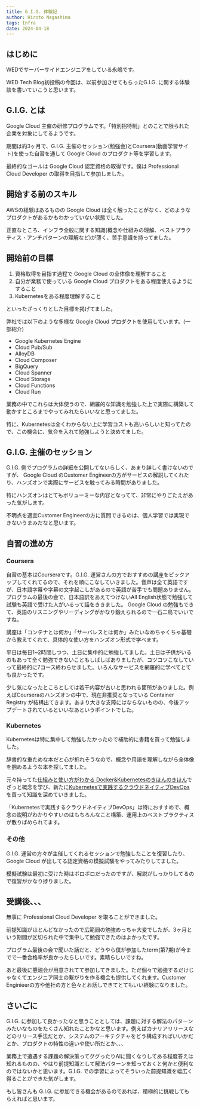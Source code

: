 ```yaml
---
title: G.I.G. 体験記
author: Hiroto Nagashima
tags: Infra
date: 2024-04-18
---
```


## はじめに

WEDでサーバーサイドエンジニアをしている永嶋です。

WED Tech Blog初投稿の今回は、以前参加させてもらったG.I.G. に関する体験談を書いていこうと思います。

## G.I.G. とは

Google Cloud 主催の研修プログラムです。「特別招待制」とのことで限られた企業を対象にしてるようです。

期間は約3ヶ月で、G.I.G. 主催のセッション(勉強会)とCoursera(動画学習サイト)を使った自習を通して Google Cloud のプロダクト等を学習します。

最終的なゴールは Google Cloud 認定資格の取得です。僕は Professional Cloud Developer の取得を目指して参加しました。

## 開始する前のスキル

AWSの経験はあるものの Google Cloud は全く触ったことがなく、どのようなプロダクトがあるかもわかっていない状態でした。

正直なところ、インフラ全般に関する知識(概念や仕組みの理解、ベストプラクティス・アンチパターンの理解など)が薄く、苦手意識を持ってました。

## 開始前の目標

1. 資格取得を目指す過程で Google Cloud の全体像を理解すること
2. 自分が業務で使っている Google Cloud プロダクトをある程度使えるようにすること   
3. Kubernetesをある程度理解すること

といったざっくりとした目標を掲げてました。

弊社では以下のような多様な Google Cloud プロダクトを使用しています。(一部紹介)

- Google Kubernetes Engine
- Cloud Pub/Sub
- AlloyDB
- Cloud Composer
- BigQuery
- Cloud Spanner
- Cloud Storage
- Cloud Functions
- Cloud Run  

業務の中でこれらは大体使うので、網羅的な知識を勉強した上で実際に構築して動かすところまでやってみれたらいいなと思ってました。

特に、Kubernetesは全くわからない上に学習コストも高いらしいと知ってたので、この機会に、気合を入れて勉強しようと決めてました。

## G.I.G. 主催のセッション

G.I.G. 側でプログラムの詳細を公開してないらしく、あまり詳しく書けないのですが、 Google Cloud のCustomer Engineerの方がサービスの解説してくれたり、ハンズオンで実際にサービスを触ってみる時間がありました。

特にハンズオンはとてもボリューミーな内容となってて、非常にやりごたえがあった気がします。

不明点を適宜Customer Engineerの方に質問できるのは、個人学習では実現できないうまみだなと思います。

## 自習の進め方

### Coursera

自習の基本はCourseraです。G.I.G. 運営さんの方でおすすめの講座をピックアップしてくれてるので、それを順にこなしていきました。音声は全て英語ですが、日本語字幕や字幕の文字起こしがあるので英語が苦手でも問題ありません。プログラムの最後の会で、日本語訳をあえてつけないAll English状態で勉強して試験も英語で受けた人がいるって話をききました。 Google Cloud の勉強もできて、英語のリスニングやリーディングがかなり鍛えられるので一石二鳥でいいですね。

講座は「コンテナとは何か」「サーバレスとは何か」みたいなめちゃくちゃ基礎から教えてくれて、具体的な使い方をハンズオン形式で学べます。

平日は毎日1~2時間しつつ、土日に集中的に勉強してました。土日は子供がいるのもあって全く勉強できないこともしばしばありましたが、コツコツこなしていって最終的に7コース終わらせました。いろんなサービスを網羅的に学べてとても良かったです。

少し気になったところとしては若干内容が古いと思われる箇所がありました。例えばCourseraのハンズオンの中で、現在非推奨となっている Container Registry が結構出てきます。あまり大きな支障にはならないものの、今後アップデートされているといいなあというポイントでした。

### Kubernetes

Kubernetesは特に集中して勉強したかったので補助的に書籍を買って勉強しました。

辞書的な重ためな本だと心が折れそうなので、概念や用語を理解しながら全体像を掴めるような本を探してました。

元々持ってた[仕組みと使い方がわかる Docker&Kubernetesのきほんのきほん](https://book.mynavi.jp/ec/products/detail/id=120304)でざっと概念を学び、新たに[Kubernetesで実践するクラウドネイティブDevOps](https://www.oreilly.co.jp//books/9784873119014/)を買って知識を深めていきました。

「Kubernetesで実践するクラウドネイティブDevOps」は特におすすめで、概念の説明がわかりやすいのはもちろんなこと構築、運用上のベストプラクティスが散りばめられてます。

### その他

G.I.G. 運営の方々が主催してくれるセッションで勉強したことを復習したり、Google Cloud が出してる認定資格の模擬試験をやってみたりしてました。

模擬試験は最初に受けた時はボロボロだったのですが、解説がしっかりしてるので復習がかなり捗りました。

## 受講後、、、

無事に Professional Cloud Developer を取ることができました。

前提知識がほとんどなかったので広範囲の勉強めっちゃ大変でしたが、3ヶ月という期間が区切られた中で集中して勉強できたのはよかったです。

プログラム最後の会で聞いた話だと、どうやら僕が参加したterm(第7期)が今までで一番合格率が良かったらしいです。素晴らしいですね。

あと最後に懇親会が用意されてて参加してきました。ただ個々で勉強するだけじゃなくてエンジニア同士の繋がりを作る機会も提供してくれます。Customer Enginieerの方や他社の方と色々とお話しできてとてもいい経験になりました。

## さいごに

G.I.G. に参加して良かったなと思うこととしては、課題に対する解法のパターンみたいなものをたくさん知れたことかなと思います。例えばカナリアリリースなどのリリース手法だとか、システムのアーキテクチャをどう構成すればいいかだとか、プロダクトの特性の違いや使い所だとか、、、

業務上で遭遇する課題の解決策ってググったりAIに聞くなりしてある程度答えは知れるものの、やはり前提知識として解法パターンを知っておくと何かと便利なのではないかと思います。G.I.G. での学習によってそういった前提知識を幅広く得ることができた気がします。

もし皆さんも G.I.G. に参加できる機会があるのであれば、積極的に挑戦してもらえればと思います。